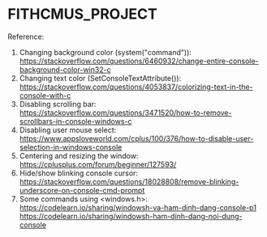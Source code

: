 # FITHCMUS_PROJECT
Reference:
1. Changing background color (system("command")): 
https://stackoverflow.com/questions/6460932/change-entire-console-background-color-win32-c
2. Changing text color (SetConsoleTextAttribute()): 
https://stackoverflow.com/questions/4053837/colorizing-text-in-the-console-with-c
3. Disabling scrolling bar: 
https://stackoverflow.com/questions/3471520/how-to-remove-scrollbars-in-console-windows-c
4. Disabling user mouse select:
https://www.appsloveworld.com/cplus/100/376/how-to-disable-user-selection-in-windows-console
5. Centering and resizing the window:
https://cplusplus.com/forum/beginner/127593/
6. Hide/show blinking console cursor:
https://stackoverflow.com/questions/18028808/remove-blinking-underscore-on-console-cmd-prompt
7. Some commands using <windows.h>:
https://codelearn.io/sharing/windowsh-va-ham-dinh-dang-console-p1
https://codelearn.io/sharing/windowsh-ham-dinh-dang-noi-dung-console
